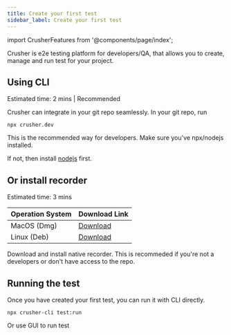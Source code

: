 ```yaml
---
title: Create your first test
sidebar_label: Create your first test
---
```


import CrusherFeatures from '@components/page/index';

<head>
  <title>Create a test - Crusher docs</title>
  <meta name="description" />
</head>

Crusher is e2e testing platform for developers/QA, that allows you to create, manage and run test for your project.

## Using CLI

<div style={{ fontSize: 12, marginBottom: 24 }}>Estimated time: 2 mins | Recommended</div>

Crusher can integrate in your git repo seamlessly. In your git repo, run

```shell
npx crusher.dev
```

This is the recommended way for developers. Make sure you've npx/nodejs installed.

 If not, then install [nodejs](https://nodejs.org/en/download/) first.

## Or install recorder

<div style={{ fontSize: 12, marginBottom: 24 }}>Estimated time: 3 mins</div>

| Operation System | Download Link                                                                    |
| ---------------- | -------------------------------------------------------------------------------- |
| MacOS (Dmg)      | [Download](https://github.com/crusherdev/crusher-downloads/releases/tag/v1.0.32) |
| Linux (Deb)      | [Download](https://github.com/crusherdev/crusher-downloads/releases/tag/v1.0.32) |

Download and install native recorder. This is recommeded if you're not a developers or don't have access to the repo.

## Running the test

Once you have created your first test, you can run it with CLI directly.

```shell
npx crusher-cli test:run
```

Or use GUI to run test
